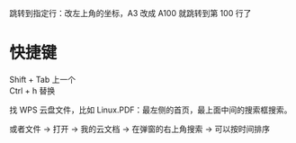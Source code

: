 
跳转到指定行：改左上角的坐标，A3 改成 A100 就跳转到第 100 行了      


# 快捷键   

Shift + Tab 上一个   
Ctrl + h 替换     




找 WPS 云盘文件，比如 Linux.PDF：最左侧的首页，最上面中间的搜索框搜索。       

或者文件 -> 打开 -> 我的云文档 -> 在弹窗的右上角搜索 -> 可以按时间排序

